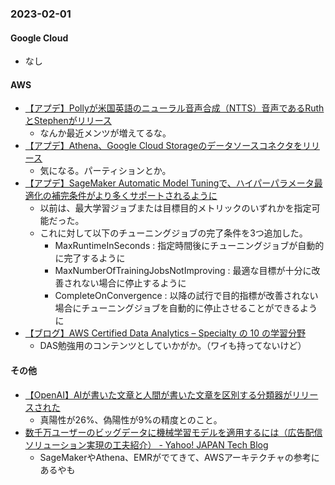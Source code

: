 ### 2023-02-01

#### Google Cloud

- なし

#### AWS

- [【アプデ】Pollyが米国英語のニューラル音声合成（NTTS）音声であるRuthとStephenがリリース](https://aws.amazon.com/jp/about-aws/whats-new/2023/01/amazon-polly-two-new-us-english-ntts-voices/)
  - なんか最近メンツが増えてるな。
- [【アプデ】Athena、Google Cloud Storageのデータソースコネクタをリリース](https://aws.amazon.com/jp/about-aws/whats-new/2023/01/amazon-athena-data-source-connector-google-cloud-storage/)
  - 気になる。パーティションとか。
- [【アプデ】SageMaker Automatic Model Tuningで、ハイパーパラメータ最適化の補完条件がより多くサポートされるように](https://aws.amazon.com/jp/about-aws/whats-new/2023/01/sagemaker-automatic-model-tuning-three-completion-criteria-tuning-jobs/)
  - 以前は、最大学習ジョブまたは目標目的メトリックのいずれかを指定可能だった。
  - これに対して以下のチューニングジョブの完了条件を3つ追加した。
    - MaxRuntimeInSeconds : 指定時間後にチューニングジョブが自動的に完了するように
    - MaxNumberOfTrainingJobsNotImproving : 最適な目標が十分に改善されない場合に停止するように
    - CompleteOnConvergence : 以降の試行で目的指標が改善されない場合にチューニングジョブを自動的に停止させることができるように
- [【ブログ】AWS Certified Data Analytics – Specialty の 10 の学習分野](https://aws.amazon.com/jp/blogs/news/10-study-areas-for-the-aws-certified-data-analytics-specialty-exam/)
  - DAS勉強用のコンテンツとしていかがか。（ワイも持ってないけど）

#### その他

- [【OpenAI】AIが書いた文章と人間が書いた文章を区別する分類器がリリースされた](https://openai.com/blog/new-ai-classifier-for-indicating-ai-written-text/)
  - 真陽性が26%、偽陽性が9%の精度とのこと。
- [数千万ユーザーのビッグデータに機械学習モデルを適用するには（広告配信ソリューション実現の工夫紹介） - Yahoo! JAPAN Tech Blog](https://techblog.yahoo.co.jp/entry/2023020130406418/)
  - SageMakerやAthena、EMRがでてきて、AWSアーキテクチャの参考にあるやも

